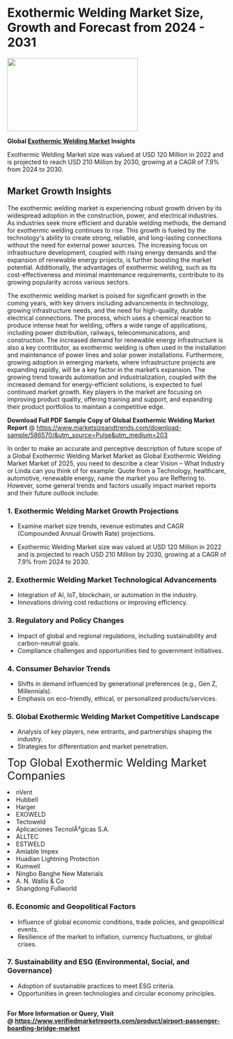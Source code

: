<H1>Exothermic Welding Market Size, Growth and Forecast from 2024 - 2031</H1><img class="aligncenter size-medium wp-image-584254" src="https://thirdeyenews.in/wp-content/uploads/2024/09/Global-Market-Research-300x168.jpeg" alt="" width="300" height="168" /><p><strong>Global&nbsp;<a href="https://www.marketsizeandtrends.com/download-sample/586570/&amp;utm_source=Pulse&amp;utm_medium=203">Exothermic Welding Market</a> Insights</strong></p><p>Exothermic Welding Market size was valued at USD 120 Million in 2022 and is projected to reach USD 210 Million by 2030, growing at a CAGR of 7.9% from 2024 to 2030.</p><p><h2>Market Growth Insights</h2> <p>The exothermic welding market is experiencing robust growth driven by its widespread adoption in the construction, power, and electrical industries. As industries seek more efficient and durable welding methods, the demand for exothermic welding continues to rise. This growth is fueled by the technology's ability to create strong, reliable, and long-lasting connections without the need for external power sources. The increasing focus on infrastructure development, coupled with rising energy demands and the expansion of renewable energy projects, is further boosting the market potential. Additionally, the advantages of exothermic welding, such as its cost-effectiveness and minimal maintenance requirements, contribute to its growing popularity across various sectors. </p> <p>The exothermic welding market is poised for significant growth in the coming years, with key drivers including advancements in technology, growing infrastructure needs, and the need for high-quality, durable electrical connections. The process, which uses a chemical reaction to produce intense heat for welding, offers a wide range of applications, including power distribution, railways, telecommunications, and construction. The increased demand for renewable energy infrastructure is also a key contributor, as exothermic welding is often used in the installation and maintenance of power lines and solar power installations. Furthermore, growing adoption in emerging markets, where infrastructure projects are expanding rapidly, will be a key factor in the market’s expansion. The growing trend towards automation and industrialization, coupled with the increased demand for energy-efficient solutions, is expected to fuel continued market growth. Key players in the market are focusing on improving product quality, offering training and support, and expanding their product portfolios to maintain a competitive edge. </p><p><span class=""><strong>Download Full PDF Sample Copy of Global Exothermic Welding Market Report</strong> @ <a href="https://www.marketsizeandtrends.com/download-sample/586570/&amp;utm_source=Pulse&amp;utm_medium=203" target="_blank">https://www.marketsizeandtrends.com/download-sample/586570/&amp;utm_source=Pulse&amp;utm_medium=203</a></span></p><p>In order to make an accurate and perceptive description of future scope of a Global&nbsp;Exothermic Welding Market Market as Global&nbsp;Exothermic Welding Market Market of 2025, you need to describe a clear Vision &ndash; What Industry or Linda can you think of for example: Quote from a Technology, healthcare, automotive, renewable energy, name the market you are Reffering to. However, some general trends and factors usually impact market reports and their future outlook include:</p><h3>1.&nbsp;<strong>Exothermic Welding Market Growth Projections</strong></h3><ul><li>Examine market size trends, revenue estimates and CAGR (Compounded Annual Growth Rate) projections.</li><li><p>Exothermic Welding Market size was valued at USD 120 Million in 2022 and is projected to reach USD 210 Million by 2030, growing at a CAGR of 7.9% from 2024 to 2030.</p></li></ul><h3>2.&nbsp;<strong>Exothermic Welding Market Technological Advancements</strong></h3><ul><li>Integration of AI, IoT, blockchain, or automation in the industry.</li><li>Innovations driving cost reductions or improving efficiency.</li></ul><h3>3.&nbsp;<strong>Regulatory and Policy Changes</strong></h3><ul><li>Impact of global and regional regulations, including sustainability and carbon-neutral goals.</li><li>Compliance challenges and opportunities tied to government initiatives.</li></ul><h3>4.&nbsp;<strong>Consumer Behavior Trends</strong></h3><ul><li>Shifts in demand influenced by generational preferences (e.g., Gen Z, Millennials).</li><li>Emphasis on eco-friendly, ethical, or personalized products/services.</li></ul><h3>5.&nbsp;<strong>Global Exothermic Welding Market Competitive Landscape</strong></h3><ul><li>Analysis of key players, new entrants, and partnerships shaping the industry.</li><li>Strategies for differentiation and market penetration.</li></ul><p data-pm-slice="1 1 []"><span style="color: inherit; font-family: inherit; font-size: 25px;">Top Global Exothermic Welding Market Companies</span></p><div class="" data-test-id=""><p><li>nVent</li><li> Hubbell</li><li> Harger</li><li> EXOWELD</li><li> Tectoweld</li><li> Aplicaciones TecnolÃ³gicas S.A.</li><li> ALLTEC</li><li> ESTWELD</li><li> Amiable Impex</li><li> Huadian Lightning Protection</li><li> Kumwell</li><li> Ningbo Banghe New Materials</li><li> A. N. Wallis & Co</li><li> Shangdong Fullworld</li></p></div><h3>6.&nbsp;<strong>Economic and Geopolitical Factors</strong></h3><ul><li>Influence of global economic conditions, trade policies, and geopolitical events.</li><li>Resilience of the market to inflation, currency fluctuations, or global crises.</li></ul><h3>7.&nbsp;<strong>Sustainability and ESG (Environmental, Social, and Governance)</strong></h3><ul><li>Adoption of sustainable practices to meet ESG criteria.</li><li>Opportunities in green technologies and circular economy principles.</li></ul><h2><strong style="font-size: 14px;">For More Information or Query, Visit @&nbsp;</strong><a style="background-color: #ffffff; font-size: 14px;" href="https://www.marketsizeandtrends.com/report/exothermic-welding-market/" target="_blank">https://www.verifiedmarketreports.com/product/airport-passenger-boarding-bridge-market</a></h2>
